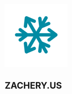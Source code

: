 <img src="https://github.com/cunninghamzachery/cunninghamzachery/blob/f50bf904c3c1c0cc610fed70e5011a438ffecfd7/mainlogo.png" alt="Image Description" style="width: 200px; animation: rotate 2s linear infinite;">




# ZACHERY.US

